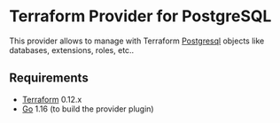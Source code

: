 Terraform Provider for PostgreSQL
=================================

This provider allows to manage with Terraform [Postgresql](https://www.postgresql.org/) objects like databases, extensions, roles, etc..


Requirements
------------

-	[Terraform](https://www.terraform.io/downloads.html) 0.12.x
-	[Go](https://golang.org/doc/install) 1.16 (to build the provider plugin)
